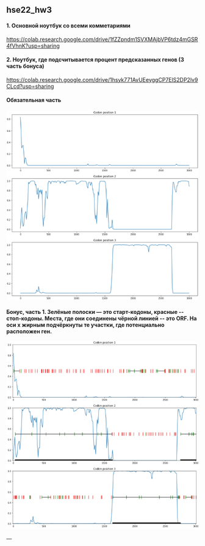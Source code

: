 ## hse22_hw3

#### 1. Основной ноутбук со всеми комметариями
https://colab.research.google.com/drive/1fZZpndm1SVXMAjbVP6tdz4mGSR4fVhnK?usp=sharing

#### 2. Ноутбук, где подсчитывается процент предсказанных генов (3 часть бонуса)
https://colab.research.google.com/drive/1hsyk771AvUEeyggCP7ElS2DP2lv9CLcd?usp=sharing


#### Обязательная часть

![](https://github.com/KirillMatirko/hse22_hw3/blob/main/pics/proba_mark.png)

#### Бонус, часть 1. Зелёные полоски &mdash; это старт-кодоны, красные -- стоп-кодоны. Места, где они соединены чёрной линией -- это ORF. На оси x жирным подчёркнуты те участки, где потенциально расположен ген.

![](https://github.com/KirillMatirko/hse22_hw3/blob/main/pics/proba_mark_with_orfs.png)

&mdash;
